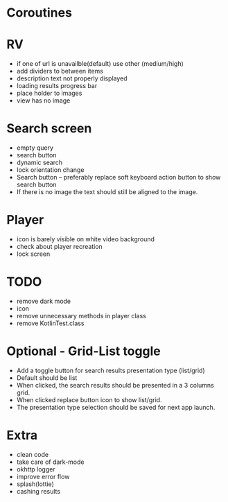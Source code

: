 # Coroutines

# RV

- if one of url is unavailble(default) use other (medium/high)
- add dividers to between items
- description text not properly displayed
- loading results progress bar
- place holder to images
- view has no image

# Search screen

- empty query
- search button
- dynamic search
- lock orientation change
- Search button – preferably replace soft keyboard action button to show search button
- If there is no image the text should still be aligned to the image.

# Player

- icon is barely visible on white video background
- check about player recreation
- lock screen

# TODO

- remove dark mode
- icon
- remove unnecessary methods in player class
- remove KotlinTest.class

# Optional - Grid-List toggle

- Add a toggle button for search results presentation type (list/grid)
- Default should be list
- When clicked, the search results should be presented in a 3 columns grid.
- When clicked replace button icon to show list/grid.
- The presentation type selection should be saved for next app launch.

# Extra

- clean code
- take care of dark-mode
- okhttp logger
- improve error flow
- splash(lottie)
- cashing results
